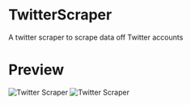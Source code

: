 # TwitterScraper
A twitter scraper to scrape data off Twitter accounts

# Preview
![Twitter Scraper](https://i.imgur.com/OQB1YJs.jpg)
![Twitter Scraper](https://i.imgur.com/qkI3E2w.jpg)
